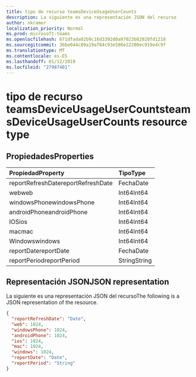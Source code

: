```yaml
---
title: tipo de recurso teamsDeviceUsageUserCounts
description: La siguiente es una representación JSON del recurso
author: nkramer
localization_priority: Normal
ms.prod: microsoft-teams
ms.openlocfilehash: 671dfada02b9c16d3392d0a97023b82020fd1218
ms.sourcegitcommit: 36be044c89a19af84c93e586e22200ec919e4c9f
ms.translationtype: MT
ms.contentlocale: es-ES
ms.lasthandoff: 01/12/2019
ms.locfileid: "27987401"
---
```

# <a name="teamsdeviceusageusercounts-resource-type"></a><span data-ttu-id="355d8-103">tipo de recurso teamsDeviceUsageUserCounts</span><span class="sxs-lookup"><span data-stu-id="355d8-103">teamsDeviceUsageUserCounts resource type</span></span>

## <a name="properties"></a><span data-ttu-id="355d8-104">Propiedades</span><span class="sxs-lookup"><span data-stu-id="355d8-104">Properties</span></span>

| <span data-ttu-id="355d8-105">Propiedad</span><span class="sxs-lookup"><span data-stu-id="355d8-105">Property</span></span>          | <span data-ttu-id="355d8-106">Tipo</span><span class="sxs-lookup"><span data-stu-id="355d8-106">Type</span></span>   |
| :---------------- | :----- |
| <span data-ttu-id="355d8-107">reportRefreshDate</span><span class="sxs-lookup"><span data-stu-id="355d8-107">reportRefreshDate</span></span> | <span data-ttu-id="355d8-108">Fecha</span><span class="sxs-lookup"><span data-stu-id="355d8-108">Date</span></span>   |
| <span data-ttu-id="355d8-109">web</span><span class="sxs-lookup"><span data-stu-id="355d8-109">web</span></span>               | <span data-ttu-id="355d8-110">Int64</span><span class="sxs-lookup"><span data-stu-id="355d8-110">Int64</span></span>  |
| <span data-ttu-id="355d8-111">windowsPhone</span><span class="sxs-lookup"><span data-stu-id="355d8-111">windowsPhone</span></span>      | <span data-ttu-id="355d8-112">Int64</span><span class="sxs-lookup"><span data-stu-id="355d8-112">Int64</span></span>  |
| <span data-ttu-id="355d8-113">androidPhone</span><span class="sxs-lookup"><span data-stu-id="355d8-113">androidPhone</span></span>      | <span data-ttu-id="355d8-114">Int64</span><span class="sxs-lookup"><span data-stu-id="355d8-114">Int64</span></span>  |
| <span data-ttu-id="355d8-115">IOS</span><span class="sxs-lookup"><span data-stu-id="355d8-115">ios</span></span>               | <span data-ttu-id="355d8-116">Int64</span><span class="sxs-lookup"><span data-stu-id="355d8-116">Int64</span></span>  |
| <span data-ttu-id="355d8-117">mac</span><span class="sxs-lookup"><span data-stu-id="355d8-117">mac</span></span>               | <span data-ttu-id="355d8-118">Int64</span><span class="sxs-lookup"><span data-stu-id="355d8-118">Int64</span></span>  |
| <span data-ttu-id="355d8-119">Windows</span><span class="sxs-lookup"><span data-stu-id="355d8-119">windows</span></span>           | <span data-ttu-id="355d8-120">Int64</span><span class="sxs-lookup"><span data-stu-id="355d8-120">Int64</span></span>  |
| <span data-ttu-id="355d8-121">reportDate</span><span class="sxs-lookup"><span data-stu-id="355d8-121">reportDate</span></span>        | <span data-ttu-id="355d8-122">Fecha</span><span class="sxs-lookup"><span data-stu-id="355d8-122">Date</span></span>   |
| <span data-ttu-id="355d8-123">reportPeriod</span><span class="sxs-lookup"><span data-stu-id="355d8-123">reportPeriod</span></span>      | <span data-ttu-id="355d8-124">String</span><span class="sxs-lookup"><span data-stu-id="355d8-124">String</span></span> |

## <a name="json-representation"></a><span data-ttu-id="355d8-125">Representación JSON</span><span class="sxs-lookup"><span data-stu-id="355d8-125">JSON representation</span></span>

<span data-ttu-id="355d8-126">La siguiente es una representación JSON del recurso</span><span class="sxs-lookup"><span data-stu-id="355d8-126">The following is a JSON representation of the resource.</span></span>

<!-- {
  "blockType": "resource",
  "@odata.type": "microsoft.graph.teamsDeviceUsageUserCounts"
} -->

```json
{
  "reportRefreshDate": "Date", 
  "web": 1024, 
  "windowsPhone": 1024, 
  "androidPhone": 1024, 
  "ios": 1024, 
  "mac": 1024, 
  "windows": 1024, 
  "reportDate": "Date", 
  "reportPeriod": "String"
}
```
